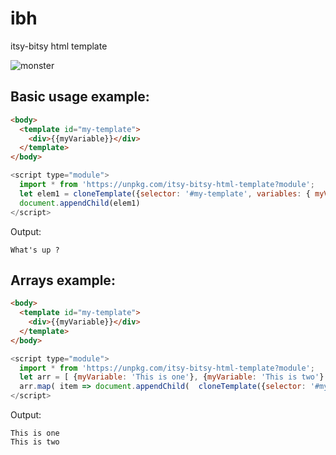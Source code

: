 # ibh
itsy-bitsy html template

![monster](https://user-images.githubusercontent.com/5373500/209004813-5e598cda-ef08-4fba-b82c-552d226c3566.png)

## Basic usage example:
```html
<body>
  <template id="my-template">
    <div>{{myVariable}}</div>
  </template>
</body>
```
```js
<script type="module">
  import * from 'https://unpkg.com/itsy-bitsy-html-template?module';  
  let elem1 = cloneTemplate({selector: '#my-template', variables: { myVariable: "What's up ?" } })
  document.appendChild(elem1)
</script>
```
Output:
```text
What's up ?
```

## Arrays example:
```html
<body>
  <template id="my-template">
    <div>{{myVariable}}</div>
  </template>
</body>
```
```js
<script type="module">
  import * from 'https://unpkg.com/itsy-bitsy-html-template?module';  
  let arr = [ {myVariable: 'This is one'}, {myVariable: 'This is two'} ]
  arr.map( item => document.appendChild(  cloneTemplate({selector: '#my-template', variables: item }) )    
</script>
```
Output:
```text
This is one
This is two
```
